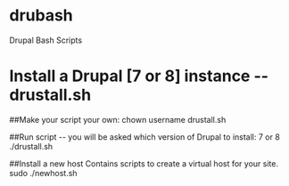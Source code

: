 drubash
=======

Drupal Bash Scripts

Install a Drupal [7 or 8] instance -- drustall.sh
===============================
##Make your script your own:
chown username drustall.sh

##Run script -- you will be asked which version of Drupal to install: 7 or 8
./drustall.sh



##Install a new host
Contains scripts to create a virtual host for your site.
sudo ./newhost.sh
